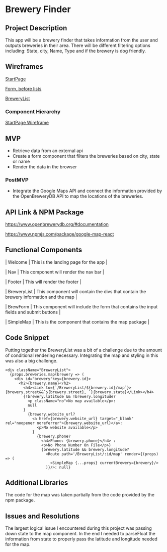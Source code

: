 
# Brewery Finder

## Project Description

This app will be a brewery finder that takes information from the user and outputs breweries in their area. There will be different filtering options including: State, city, Name, Type and if the brewery is dog friendly.

## Wireframes

[StartPage](imgs/WireFrame1.jpg)

[Form, before lists](imgs/WireFrame2.jpg)

[BreweryList](imgs/WireFrame3.jpg)

### Component Hierarchy

[StartPage Wireframe](imgs/Component_hierarchy.jpg)

## MVP

- Retrieve data from an external api
- Create a form component that filters the breweries based on city, state or name
- Render the data in the browser

### PostMVP

- Integrate the Google Maps API and connect the information provided by the OpenBreweryDB API to map the locations of the breweries.

## API Link & NPM Package

https://www.openbrewerydb.org/#documentation

https://www.npmjs.com/package/google-map-react

## Functional Components

| Welcome | This is the landing page for the app |

| Nav | This component will render the nav bar |

| Footer | This will render the footer |

| BreweryList | This component will contain the divs that contain the brewery information and the map |

| BrewForm | This component will include the form that contains the input fields and submit buttons |

| SimpleMap | This is the component that contains the map package |



## Code Snippet

Putting together the BreweryList was a bit of a challenge due to the amount of conditional rendering necessary. Integrating the map and styling in this was also a big challenge.

```
<div className="BreweryList">
  {props.breweries.map(brewery => (
    <div id="brewery"key={brewery.id}>
      <h2>{brewery.name}</h2>
        <h4><Link to={`/BreweryList/${brewery.id}/map`}>{brewery.street&&`${brewery.street}, `}{brewery.state}</Link></h4>
        {!brewery.latitude && !brewery.longitude?
          <p className="no">No map available</p>:
          null
        }
          {brewery.website_url?
            <a href={brewery.website_url} target="_blank" rel="noopener noreferrer">{brewery.website_url}</a>:
              <p>No website available</p>
            }
              {brewery.phone?
                <h4>Phone: {brewery.phone}</h4> :
                <p>No Phone Number On File</p>}
                {brewery.latitude && brewery.longitude?
                  <Route path='/BreweryList/:id/map' render={(props) => (
                    <SimpleMap {...props} currentBrewery={brewery}/>
                  )}/>: null}
```

## Additional Libraries

The code for the map was taken partially from the code provided by the npm package.

## Issues and Resolutions

The largest logical issue I encountered during this project was passing down state to the map component. In the end I needed to parseFloat the information from state to properly pass the latitude and longitude needed for the map.

